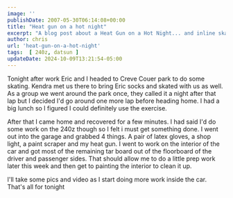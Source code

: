 ```yaml
---
image: ''
publishDate: 2007-05-30T06:14:08+00:00
title: "Heat gun on a hot night"
excerpt: "A blog post about a Heat Gun on a Hot Night... and inline skating."
author: chris
url: 'heat-gun-on-a-hot-night'
tags:  [ 240z, datsun ] 
updateDate: 2024-10-09T13:21:54-05:00
---
```


Tonight after work Eric and I headed to Creve Couer park to do some skating. Kendra met us there to bring Eric socks and skated with us as well. As a group we went around the park once, they called it a night after that lap but I decided I'd go around one more lap before heading home. I had a big lunch so I figured I could definitely use the exercise.


After that I came home and recovered for a few minutes. I had said I'd do some work on the 240z though so I felt i must get something done. I went out into the garage and grabbed 4 things. A pair of latex gloves, a shop light, a paint scraper and my heat gun. I went to work on the interior of the car and got most of the remaining tar board out of the floorboard of the driver and passenger sides. That should allow me to do a little prep work later this week and then get to painting the interior to clean it up.


I'll take some pics and video as I start doing more work inside the car. That's all for tonight
